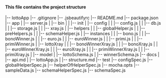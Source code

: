 #### This file contains the project structure

|-- lottoApp
    |-- .gitignore
    |-- .jsbeautifyrc
    |-- README.md
    |-- package.json
    |-- app
    |   |-- server.js
    |   |-- bin
    |   |   |-- init
    |   |-- config
    |   |   |-- config.js
    |   |   |-- db.js
    |   |   |-- storage.js
    |   |   |-- xray.js
    |   |-- helpers
    |   |   |-- globalHelper.js
    |   |   |-- preHelpers.js
    |   |   |-- schemaHelper.js
    |   |-- instances
    |   |   |-- bono.js
    |   |   |-- bonoWinner.js
    |   |   |-- euro.js
    |   |   |-- euroWinner.js
    |   |   |-- primi.js
    |   |   |-- primiWinner.js
    |   |-- lottoXray
    |   |   |-- bonoWinnerXray.js
    |   |   |-- bonoXray.js
    |   |   |-- euroWinnerXray.js
    |   |   |-- euroXray.js
    |   |   |-- primiWinnerXray.js
    |   |   |-- primiXray.js
    |   |-- model
    |       |-- lottoSchema.js
    |       |-- winnerSchema.js
    |-- docs
    |   |-- api.md
    |   |-- lottoApp.js
    |   |-- structure.md
    |-- test
        |-- configSpec.js
        |-- globalHelperSpec.js
        |-- helperOfHelperSpec.js
        |-- mocha.opts
        |-- sampleData.js
        |-- schemaHelperSpec.js
        |-- schemaSpec.js
